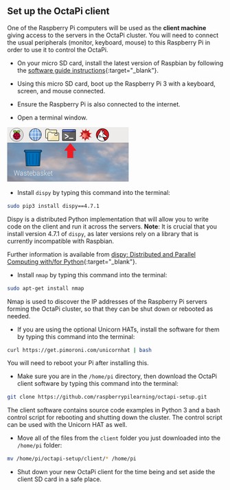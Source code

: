 ## Set up the OctaPi client

One of the Raspberry Pi computers will be used as the **client machine** giving access to the servers in the OctaPi cluster. You will need to connect the usual peripherals (monitor, keyboard, mouse) to this Raspberry Pi in order to use it to control the OctaPi.

- On your micro SD card, install the latest version of Raspbian by following the [software guide instructions](https://www.raspberrypi.org/learning/software-guide/quickstart/){:target="_blank"}.

- Using this micro SD card, boot up the Raspberry Pi 3 with a keyboard, screen, and mouse connected.

- Ensure the Raspberry Pi is also connected to the internet.

- Open a terminal window.

 ![Open a terminal](images/terminal.png)

- Install `dispy` by typing this command into the terminal:

 ```bash
 sudo pip3 install dispy==4.7.1
 ```

 Dispy is a distributed Python implementation that will allow you to write code on the client and run it across the servers. **Note**: It is crucial that you install version 4.7.1 of `dispy`, as later versions rely on a library that is currently incompatible with Raspbian.

 Further information is available from [dispy: Distributed and Parallel Computing with/for Python](http://dispy.sourceforge.net/index.html){:target="_blank"}.

- Install `nmap` by typing this command into the terminal:

 ```bash
 sudo apt-get install nmap
 ```

 Nmap is used to discover the IP addresses of the Raspberry Pi servers forming the OctaPi cluster, so that they can be shut down or rebooted as needed.

- If you are using the optional Unicorn HATs, install the software for them by typing this command into the terminal:

 ```bash
 curl https://get.pimoroni.com/unicornhat | bash
 ```

 You will need to reboot your Pi after installing this.

- Make sure you are in the `/home/pi` directory, then download the OctaPi client software by typing this command into the terminal:

 ```bash
 git clone https://github.com/raspberrypilearning/octapi-setup.git
 ```
 The client software contains source code examples in Python 3 and a bash control script for rebooting and shutting down the cluster. The control script can be used with the Unicorn HAT as well.

- Move all of the files from the `client` folder you just downloaded into the `/home/pi` folder:

 ```bash
 mv /home/pi/octapi-setup/client/* /home/pi
 ```

- Shut down your new OctaPi client for the time being and set aside the client SD card in a safe place.


